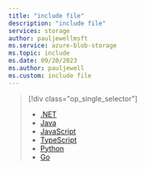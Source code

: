 ```yaml
---
title: "include file"
description: "include file"
services: storage
author: pauljewellmsft
ms.service: azure-blob-storage
ms.topic: include
ms.date: 09/20/2023
ms.author: pauljewell
ms.custom: include file
---
```


> [!div class="op_single_selector"]
>
> - [.NET](../../articles/storage/blobs/storage-blobs-list.md)
> - [Java](../../articles/storage/blobs/storage-blobs-list-java.md)
> - [JavaScript](../../articles/storage/blobs/storage-blobs-list-javascript.md)
> - [TypeScript](../../articles/storage/blobs/storage-blobs-list-typescript.md)
> - [Python](../../articles/storage/blobs/storage-blobs-list-python.md)
> - [Go](../../articles/storage/blobs/storage-blobs-list-go.md)